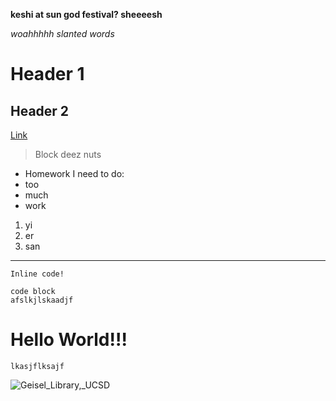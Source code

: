 **keshi at sun god festival? sheeeesh**

*woahhhhh slanted words*

# Header 1

## Header 2

[Link](https://github.com/ant0177/cse15l-lab-reports)

>Block deez nuts

* Homework I need to do:
* too
* much
* work

1. yi
2. er
3. san

 ---
 
 `Inline code!`
 
 ```
 code block
 afslkjlskaadjf
 ```

# Hello World!!!

```
lkasjflksajf
```

![Geisel_Library,_UCSD](https://user-images.githubusercontent.com/103216296/162289701-5c627303-b373-4cbd-be40-5ed601251551.jpg)

